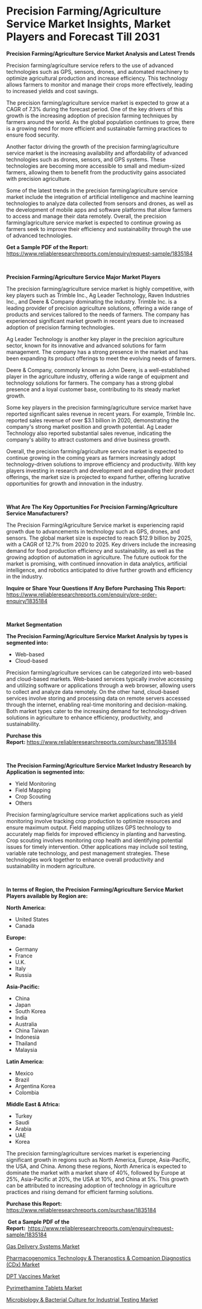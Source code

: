 <p><h1>Precision Farming/Agriculture Service Market Insights, Market Players and Forecast Till 2031</h1></p><p><strong>Precision Farming/Agriculture Service Market Analysis and Latest Trends</strong></p>
<p><p>Precision farming/agriculture service refers to the use of advanced technologies such as GPS, sensors, drones, and automated machinery to optimize agricultural production and increase efficiency. This technology allows farmers to monitor and manage their crops more effectively, leading to increased yields and cost savings.</p><p>The precision farming/agriculture service market is expected to grow at a CAGR of 7.3% during the forecast period. One of the key drivers of this growth is the increasing adoption of precision farming techniques by farmers around the world. As the global population continues to grow, there is a growing need for more efficient and sustainable farming practices to ensure food security.</p><p>Another factor driving the growth of the precision farming/agriculture service market is the increasing availability and affordability of advanced technologies such as drones, sensors, and GPS systems. These technologies are becoming more accessible to small and medium-sized farmers, allowing them to benefit from the productivity gains associated with precision agriculture.</p><p>Some of the latest trends in the precision farming/agriculture service market include the integration of artificial intelligence and machine learning technologies to analyze data collected from sensors and drones, as well as the development of mobile apps and software platforms that allow farmers to access and manage their data remotely. Overall, the precision farming/agriculture service market is expected to continue growing as farmers seek to improve their efficiency and sustainability through the use of advanced technologies.</p></p>
<p><strong>Get a Sample PDF of the Report:&nbsp;</strong> <a href="https://www.reliableresearchreports.com/enquiry/request-sample/1835184">https://www.reliableresearchreports.com/enquiry/request-sample/1835184</a></p>
<p>&nbsp;</p>
<p><strong>Precision Farming/Agriculture Service Major Market Players</strong></p>
<p><p>The precision farming/agriculture service market is highly competitive, with key players such as Trimble Inc., Ag Leader Technology, Raven Industries Inc., and Deere & Company dominating the industry. Trimble Inc. is a leading provider of precision agriculture solutions, offering a wide range of products and services tailored to the needs of farmers. The company has experienced significant market growth in recent years due to increased adoption of precision farming technologies.</p><p>Ag Leader Technology is another key player in the precision agriculture sector, known for its innovative and advanced solutions for farm management. The company has a strong presence in the market and has been expanding its product offerings to meet the evolving needs of farmers.</p><p>Deere & Company, commonly known as John Deere, is a well-established player in the agriculture industry, offering a wide range of equipment and technology solutions for farmers. The company has a strong global presence and a loyal customer base, contributing to its steady market growth.</p><p>Some key players in the precision farming/agriculture service market have reported significant sales revenue in recent years. For example, Trimble Inc. reported sales revenue of over $3.1 billion in 2020, demonstrating the company's strong market position and growth potential. Ag Leader Technology also reported substantial sales revenue, indicating the company's ability to attract customers and drive business growth.</p><p>Overall, the precision farming/agriculture service market is expected to continue growing in the coming years as farmers increasingly adopt technology-driven solutions to improve efficiency and productivity. With key players investing in research and development and expanding their product offerings, the market size is projected to expand further, offering lucrative opportunities for growth and innovation in the industry.</p></p>
<p>&nbsp;</p>
<p><strong>What Are The Key Opportunities For Precision Farming/Agriculture Service Manufacturers?</strong></p>
<p><p>The Precision Farming/Agriculture Service market is experiencing rapid growth due to advancements in technology such as GPS, drones, and sensors. The global market size is expected to reach $12.9 billion by 2025, with a CAGR of 12.7% from 2020 to 2025. Key drivers include the increasing demand for food production efficiency and sustainability, as well as the growing adoption of automation in agriculture. The future outlook for the market is promising, with continued innovation in data analytics, artificial intelligence, and robotics anticipated to drive further growth and efficiency in the industry.</p></p>
<p><strong>Inquire or Share Your Questions If Any Before Purchasing This Report:</strong> <a href="https://www.reliableresearchreports.com/enquiry/pre-order-enquiry/1835184">https://www.reliableresearchreports.com/enquiry/pre-order-enquiry/1835184</a></p>
<p>&nbsp;</p>
<p><strong>Market Segmentation</strong></p>
<p><strong>The Precision Farming/Agriculture Service Market Analysis by types is segmented into:</strong></p>
<p><ul><li>Web-based</li><li>Cloud-based</li></ul></p>
<p><p>Precision farming/agriculture services can be categorized into web-based and cloud-based markets. Web-based services typically involve accessing and utilizing software or applications through a web browser, allowing users to collect and analyze data remotely. On the other hand, cloud-based services involve storing and processing data on remote servers accessed through the internet, enabling real-time monitoring and decision-making. Both market types cater to the increasing demand for technology-driven solutions in agriculture to enhance efficiency, productivity, and sustainability.</p></p>
<p><strong>Purchase this Report:&nbsp;</strong><a href="https://www.reliableresearchreports.com/purchase/1835184">https://www.reliableresearchreports.com/purchase/1835184</a></p>
<p>&nbsp;</p>
<p><strong>The Precision Farming/Agriculture Service Market Industry Research by Application is segmented into:</strong></p>
<p><ul><li>Yield Monitoring</li><li>Field Mapping</li><li>Crop Scouting</li><li>Others</li></ul></p>
<p><p>Precision farming/agriculture service market applications such as yield monitoring involve tracking crop production to optimize resources and ensure maximum output. Field mapping utilizes GPS technology to accurately map fields for improved efficiency in planting and harvesting. Crop scouting involves monitoring crop health and identifying potential issues for timely intervention. Other applications may include soil testing, variable rate technology, and pest management strategies. These technologies work together to enhance overall productivity and sustainability in modern agriculture.</p></p>
<p>&nbsp;</p>
<p><strong>In terms of Region, the Precision Farming/Agriculture Service Market Players available by Region are:</strong></p>
<p>
    <p> <strong> North America: </strong>
        <ul>
            <li>United States</li>
            <li>Canada</li>
        </ul>
        </p> 
    <p> <strong> Europe: </strong>
        <ul>
            <li>Germany</li>
            <li>France</li>
            <li>U.K.</li>
            <li>Italy</li>
            <li>Russia</li>
        </ul>
        </p> 
    <p> <strong> Asia-Pacific: </strong>
        <ul>
            <li>China</li>
            <li>Japan</li>
            <li>South Korea</li>
            <li>India</li>
            <li>Australia</li>
            <li>China Taiwan</li>
            <li>Indonesia</li>
            <li>Thailand</li>
            <li>Malaysia</li>
        </ul>
        </p> 
    <p> <strong> Latin America: </strong>
        <ul>
            <li>Mexico</li>
            <li>Brazil</li>
            <li>Argentina Korea</li>
            <li>Colombia</li>
        </ul>
        </p> 
    <p> <strong> Middle East & Africa: </strong>
        <ul>
            <li>Turkey</li>
            <li>Saudi</li>
            <li>Arabia</li>
            <li>UAE</li>
            <li>Korea</li>
        </ul>
    </p>
    </p>
<p><p>The precision farming/agriculture services market is experiencing significant growth in regions such as North America, Europe, Asia-Pacific, the USA, and China. Among these regions, North America is expected to dominate the market with a market share of 40%, followed by Europe at 25%, Asia-Pacific at 20%, the USA at 10%, and China at 5%. This growth can be attributed to increasing adoption of technology in agriculture practices and rising demand for efficient farming solutions.</p></p>
<p><strong>Purchase this Report: </strong><a href="https://www.reliableresearchreports.com/purchase/1835184">https://www.reliableresearchreports.com/purchase/1835184</a></p>
<p>&nbsp;<strong>Get a Sample PDF of the Report:&nbsp;&nbsp;</strong><a href="https://www.reliableresearchreports.com/enquiry/request-sample/1835184">https://www.reliableresearchreports.com/enquiry/request-sample/1835184</a></p>
<p><strong></strong></p>
<p><p><a href="https://issuu.com/reportprime-2/docs/gas-delivery-systems-market-size-2030.pptx">Gas Delivery Systems Market</a></p><p><a href="https://github.com/ashepherd82/Market-Research-Report-List-3/blob/main/pharmacogenomics-technology-theranostics-companion-diagnostics-cdx-market.md">Pharmacogenomics Technology & Theranostics & Companion Diagnostics (CDx) Market</a></p><p><a href="https://medium.com/@lottiejerde6456/decoding-dpt-vaccines-market-metrics-market-share-trends-and-growth-patterns-971138f3d0ac">DPT Vaccines Market</a></p><p><a href="https://medium.com/@lottiejerde6456/pyrimethamine-tablets-market-research-report-its-history-and-forecast-2024-to-2031-afebb49e4ce5">Pyrimethamine Tablets Market</a></p><p><a href="https://github.com/irfadac/Market-Research-Report-List-2/blob/main/microbiology-bacterial-culture-for-industrial-testing-market.md">Microbiology & Bacterial Culture for Industrial Testing Market</a></p></p>